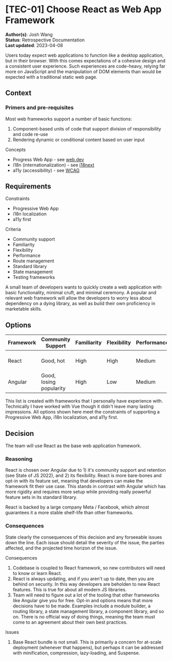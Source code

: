 # [TEC-01] Choose React as Web App Framework

**Author(s)**: Josh Wang  
**Status**: Retrospective Documentation  
**Last updated**: 2023-04-08  

Users today expect web applications to function like a desktop application, but in their browser. With this comes expectations of a cohesive design and a consistent user experience. Such experiences are code-heavy, relying far more on JavaScript and the manipulation of DOM elements than would be expected with a traditional static web page.

## Context

### Primers and pre-requisites

Most web frameworks support a number of basic functions:
1. Component-based units of code that support division of responsibility and code re-use
2. Rendering dynamic or conditional content based on user input

Concepts
* Progress Web App - see [web.dev][1]
* i18n (internationalization) - see [i18next][2]
* a11y (accessibility) - see [WCAG][3]

## Requirements

Constraints
* Progressive Web App
* i18n localization
* a11y first

Criteria
* Community support
* Familiarity
* Flexibility
* Performance
* Route management
* Standard library
* State management
* Testing frameworks

A small team of developers wants to quickly create a web application with basic functionality, minimal cruft, and minimal ceremony. A popular and relevant web framework will allow the developers to worry less about dependency on a dying library, as well as build their own proficiency in marketable skills.

## Options

| Framework | Community Support       | Familiarity | Flexibility | Performance | Route Mgmt. | Standard Lib      | State Mgmt. | Testing Frameworks             |
| --------- | ----------------------- | ----------- | ----------- | ----------- | ----------- | ----------------- | ----------- |------------------------------- |
| React     | Good, hot               | High        | High        | Medium      | Good        | Opt-In            | Good        | 1st class with Testing Library |
| Angular   | Good, losing popularity | High        | Low         | Medium      | Good        | Large, Opinonated | Medium      | 1st class with Testing Library |

This list is created with frameworks that I personally have experience with. Technically I have worked with Vue though it didn't leave many lasting impressions.
All options shown here meet the constraints of supporting a Progressive Web App, i18n localization, and a11y first.

## Decision

The team will use React as the base web application framework.

### Reasoning

React is chosen over Angular due to 1) it's community support and retention (see State of JS 2022), and 2) its flexibility. React is more bare-bones and opt-in with its feature set, meaning that developers can make the framework fit their use case. This stands in contrast with Angular which has more rigidity and requires more setup while providing really powerful feature sets in its standard library.

React is backed by a large company Meta / Facebook, which almost guarantees it a more stable shelf-life than other frameworks.

### Consequences

State clearly the consequences of this decision and any forseeable issues down the line.
Each issue should detail the severity of the issue, the parties affected, and the projected time horizon of the issue.

Consequences
1. Codebase is coupled to React framework, so new contributors will need to know or learn React.
2. React is always updating, and if you aren't up to date, then you are behind on security. In this way developers are beholden to new React features. This is true for about all modern JS libraries.
3. Team will need to figure out a lot of the tooling that other frameworks like Angular give you for free. Opt-in and options means that more decisions have to be made. Examples include a module builder, a routing library, a state management library, a component library, and so on. There is no official way of doing things, meaning the team must come to an agreement about their own best practices.

Issues
1. Base React bundle is not small. This is primarily a concern for at-scale deployment (whenever that happens), but perhaps it can be addressed with minification, compression, lazy-loading, and Suspense.

[1]: https://web.dev/progressive-web-apps/
[2]: https://www.i18next.com/
[3]: https://www.w3.org/WAI/standards-guidelines/wcag/